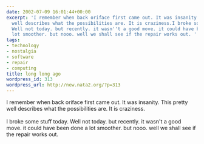```yaml
---
date: 2002-07-09 16:01:44+00:00
excerpt: 'I remember when back oriface first came out. It was insanity. This pretty
  well describes what the possibilities are. It is craziness.I broke some stuff today.
  Well not today. but recently. it wasn''t a good move. it could have been done a
  lot smoother. but nooo. well we shall see if the repair works out. '
tags:
- technology
- nostalgia
- software
- repair
- computing
title: long long ago
wordpress_id: 313
wordpress_url: http://new.nata2.org/?p=313
---
```


I remember when back oriface first came out. It was insanity. <a hef="http://douglas.min.net/mirrors/altern.org/bo2kfun/best.html">This</a> pretty well describes what the possibilities are. It is craziness.<br/><br/>I broke some stuff today. Well not today. but recently. it wasn't a good move. it could have been done a lot smoother. but nooo. well we shall see if the repair works out.
